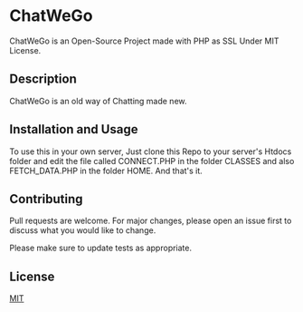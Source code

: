 # ChatWeGo

ChatWeGo is an Open-Source Project made with PHP as SSL Under MIT License. 

## Description
ChatWeGo is an old way of Chatting made new.

## Installation and Usage
To use this in your own server, Just clone this Repo to your server's Htdocs folder and edit the file called CONNECT.PHP in the folder CLASSES and also FETCH_DATA.PHP in the folder HOME. And that's it.

## Contributing

Pull requests are welcome. For major changes, please open an issue first
to discuss what you would like to change.

Please make sure to update tests as appropriate.

## License

[MIT](https://choosealicense.com/licenses/mit/)
